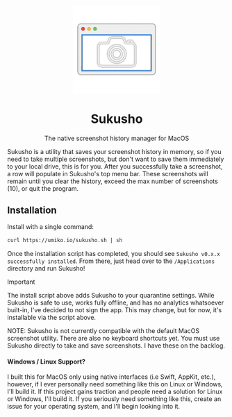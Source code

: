 <div align="center">
  <img width="40%" src="assets/AppIcon.png" />
  <h1>Sukusho</h1>
  <p>The native screenshot history manager for MacOS</p>
</div>


Sukusho is a utility that saves your screenshot history in memory, so if you need to take multiple screenshots, but don't want to save them immediately to your local drive, this is for you. After you successfully take a screenshot, a row will populate in Sukusho's top menu bar. These screenshots will remain until you clear the history, exceed the max number of screenshots (10), or quit the program.

## Installation

Install with a single command:

```bash
curl https://umiko.io/sukusho.sh | sh
```

Once the installation script has completed, you should see `Sukusho v0.x.x successfully installed`. From there, just head over to the `/Applications` directory and run Sukusho!

> [!IMPORTANT]
> The install script above adds Sukusho to your quarantine settings.
> While Sukusho is safe to use, works fully offline, and has no analytics whatsoever built-in, I've decided to not sign the app. This may change, but for now, it's installable via the script above.

NOTE: Sukusho is not currently compatible with the default MacOS screenshot utility. There are also no keyboard shortcuts yet. You must use Sukusho directly to take and save screenshots. I have these on the backlog.

#### Windows / Linux Support?
I built this for MacOS only using native interfaces (i.e Swift, AppKit, etc.), however, if I ever personally need something like this on Linux or Windows, I'll build it. If this project gains traction and people need a solution for Linux or Windows, I'll build it. If you seriously need something like this, create an issue for your operating system, and I'll begin looking into it.
